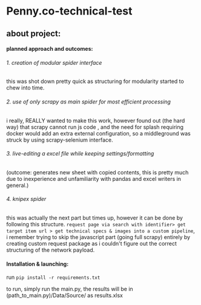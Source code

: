 # Penny.co-technical-test

## about project:
#### planned approach and outcomes:
###### 1. creation of modular spider interface
this was shot down pretty quick as structuring for modularity started to chew into time.
###### 2. use of only scrapy as main spider for most efficient processing 
i really, REALLY wanted to make this work, however found out (the hard way) that scrapy cannot run js code , and the need for splash requiring docker would add an extra external configuration, so a middleground was struck by using scrapy-selenium interface.
###### 3. live-editing a excel file while keeping settings/formatting 
(outcome: generates new sheet with copied contents, this is pretty much due to inexperience and unfamiliarity with pandas and excel writers in general.)
###### 4. knipex spider 
this was actually the next part but times up, however it can be done by following this structure. ```request page via search with identifier> get target item url > get technical specs & images into a custom pipeline```, i remember trying to skip the javascript part (going full scrapy) entirely by creating custom request package as i couldn't figure out the correct structuring of the network payload.
#### Installation & launching:
run `pip install -r requirements.txt`

to run, simply run the main.py, the results will be in (path_to_main.py)/Data/Source/ as results.xlsx
